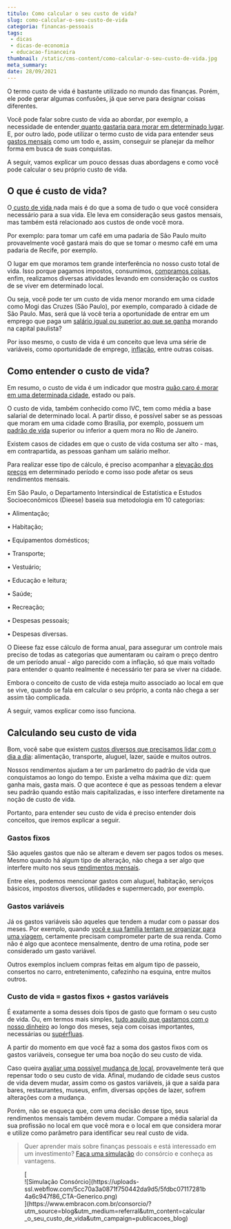```yaml
---
titulo: Como calcular o seu custo de vida?
slug: como-calcular-o-seu-custo-de-vida
categoria: financas-pessoais
tags:
 - dicas
 - dicas-de-economia
 - educacao-financeira
thumbnail: /static/cms-content/como-calcular-o-seu-custo-de-vida.jpg
meta_summary: 
date: 28/09/2021
---
```

O termo custo de vida é bastante utilizado no mundo das finanças. Porém, ele pode gerar algumas confusões, já que serve para designar coisas diferentes.

Você pode falar sobre custo de vida ao abordar, por exemplo, a necessidade de entender[ quanto gastaria para morar em determinado lugar](https://www.embracon.com.br/blog/melhores-cidades-para-viver-com-valores-de-metro-quadrado). E, por outro lado, pode utilizar o termo custo de vida para entender seus [gastos mensais](https://www.embracon.com.br/blog/7-dicas-para-comecar-a-sua-organizacao-financeira) como um todo e, assim, conseguir se planejar da melhor forma em busca de suas conquistas.

A seguir, vamos explicar um pouco dessas duas abordagens e como você pode calcular o seu próprio custo de vida.

O que é custo de vida?
----------------------

O[ custo de vida ](https://www.embracon.com.br/blog/busca-de-novas-cidades-para-mais-qualidade-de-vida)nada mais é do que a soma de tudo o que você considera necessário para a sua vida. Ele leva em consideração seus gastos mensais, mas também está relacionado aos custos de onde você mora.

Por exemplo: para tomar um café em uma padaria de São Paulo muito provavelmente você gastará mais do que se tomar o mesmo café em uma padaria de Recife, por exemplo.

O lugar em que moramos tem grande interferência no nosso custo total de vida. Isso porque pagamos impostos, consumimos, [compramos coisas](https://www.embracon.com.br/blog/compras-de-natal-como-gastar-pouco-e-presentear-toda-a-familia), enfim, realizamos diversas atividades levando em consideração os custos de se viver em determinado local.

Ou seja, você pode ter um custo de vida menor morando em uma cidade como Mogi das Cruzes (São Paulo), por exemplo, comparado à cidade de São Paulo. Mas, será que lá você teria a oportunidade de entrar em um emprego que paga um [salário igual ou superior ao que se ganha](https://www.embracon.com.br/blog/como-organizar-a-vida-financeira-para-uma-aposentadoria-tranquila) morando na capital paulista?

Por isso mesmo, o custo de vida é um conceito que leva uma série de variáveis, como oportunidade de emprego, [inflação](https://www.embracon.com.br/blog/entenda-a-importancia-da-taxa-selic-e-da-inflacao), entre outras coisas.

Como entender o custo de vida?
------------------------------

Em resumo, o custo de vida é um indicador que mostra [quão caro é morar em uma determinada cidade](https://www.embracon.com.br/blog/melhores-cidades-para-viver-com-valores-de-metro-quadrado), estado ou país.

O custo de vida, também conhecido como IVC, tem como média a base salarial de determinado local. A partir disso, é possível saber se as pessoas que moram em uma cidade como Brasília, por exemplo, possuem um [padrão de vida](https://www.embracon.com.br/blog/entenda-como-e-possivel-manter-a-saude-financeira-da-sua-familia) superior ou inferior a quem mora no Rio de Janeiro.

Existem casos de cidades em que o custo de vida costuma ser alto - mas, em contrapartida, as pessoas ganham um salário melhor.

Para realizar esse tipo de cálculo, é preciso acompanhar a [elevação dos preços](https://www.embracon.com.br/blog/incc-e-ipca-por-que-eles-sao-tao-importantes-no-consorcio) em determinado período e como isso pode afetar os seus rendimentos mensais.

Em São Paulo, o Departamento Intersindical de Estatística e Estudos Socioeconômicos (Dieese) baseia sua metodologia em 10 categorias:

 • Alimentação;

 • Habitação;

 • Equipamentos domésticos;

 • Transporte;

 • Vestuário;

 • Educação e leitura;

 • Saúde;

 • Recreação;

 • Despesas pessoais;

 • Despesas diversas.

O Dieese faz esse cálculo de forma anual, para assegurar um controle mais preciso de todas as categorias que aumentaram ou caíram o preço dentro de um período anual - algo parecido com a inflação, só que mais voltado para entender o quanto realmente é necessário ter para se viver na cidade.

Embora o conceito de custo de vida esteja muito associado ao local em que se vive, quando se fala em calcular o seu próprio, a conta não chega a ser assim tão complicada.

A seguir, vamos explicar como isso funciona.

Calculando seu custo de vida
----------------------------

Bom, você sabe que existem [custos diversos que precisamos lidar com o dia a dia](https://www.embracon.com.br/blog/como-economizar-nas-contas-de-casa-em-tempos-de-crise-economica): alimentação, transporte, aluguel, lazer, saúde e muitos outros.

Nossos rendimentos ajudam a ter um parâmetro do padrão de vida que conquistamos ao longo do tempo. Existe a velha máxima que diz: quem ganha mais, gasta mais. O que acontece é que as pessoas tendem a elevar seu padrão quando estão mais capitalizadas, e isso interfere diretamente na noção de custo de vida.

Portanto, para entender seu custo de vida é preciso entender dois conceitos, que iremos explicar a seguir.

### Gastos fixos

São aqueles gastos que não se alteram e devem ser pagos todos os meses. Mesmo quando há algum tipo de alteração, não chega a ser algo que interfere muito nos seus [rendimentos mensais](https://www.embracon.com.br/blog/dicas-para-uma-vida-financeira-mais-feliz).

Entre eles, podemos mencionar gastos com aluguel, habitação, serviços básicos, impostos diversos, utilidades e supermercado, por exemplo.

### Gastos variáveis

Já os gastos variáveis são aqueles que tendem a mudar com o passar dos meses. Por exemplo, quando [você e sua família tentam se organizar para uma viagem](https://www.embracon.com.br/blog/viagem-em-familia-4-dicas-para-agradar-a-todos), certamente precisam comprometer parte de sua renda. Como não é algo que acontece mensalmente, dentro de uma rotina, pode ser considerado um gasto variável.

Outros exemplos incluem compras feitas em algum tipo de passeio, consertos no carro, entretenimento, cafezinho na esquina, entre muitos outros.

### Custo de vida = gastos fixos + gastos variáveis

É exatamente a soma desses dois tipos de gasto que formam o seu custo de vida. Ou, em termos mais simples, [tudo aquilo que gastamos com o nosso dinheiro](https://www.embracon.com.br/blog/como-identificar-e-eliminar-gastos-desnecessarios) ao longo dos meses, seja com coisas importantes, necessárias ou [supérfluas](https://www.embracon.com.br/blog/quais-sao-as-despesas-superfluas-que-podem-ser-cortadas-do-dia-a-dia).

A partir do momento em que você faz a soma dos gastos fixos com os gastos variáveis, consegue ter uma boa noção do seu custo de vida.

Caso queira [avaliar uma possível mudança de local](https://www.embracon.com.br/blog/como-conquistar-a-independencia-financeira-morando-sozinho), provavelmente terá que repensar todo o seu custo de vida. Afinal, mudando de cidade seus custos de vida devem mudar, assim como os gastos variáveis, já que a saída para bares, restaurantes, museus, enfim, diversas opções de lazer, sofrem alterações com a mudança.

Porém, não se esqueça que, com uma decisão desse tipo, seus rendimentos mensais também devem mudar. Compare a média salarial da sua profissão no local em que você mora e o local em que considera morar e utilize como parâmetro para identificar seu real custo de vida.

> Quer aprender mais sobre finanças pessoais e está interessado em um investimento? [Faça uma simulação](https://www.embracon.com.br/consorcio/?utm_source=blog&utm_medium=referral&utm_content=calcular_o_seu_custo_de_vida&utm_campaign=publicacoes_blog) do consórcio e conheça as vantagens.

<figure class="w-richtext-figure-type-image w-richtext-align-center">[<div>![Simulação Consórcio](https://uploads-ssl.webflow.com/5cc70a3a0871f750442da9d5/5fdbc07117281b4a6c947f86_CTA-Generico.png)</div>](https://www.embracon.com.br/consorcio/?utm_source=blog&utm_medium=referral&utm_content=calcular_o_seu_custo_de_vida&utm_campaign=publicacoes_blog)</figure>
